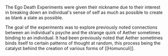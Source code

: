 The Ego Death Experiments were given their nickname due to their interest in breaking down an individual's sense of self as much as possible to create as blank a slate as possible.

The goal of the experiments was to explore previously noted connections between an individual's psyche and the strange quirk of Aether sometimes binding to an individual. It had been previously noted that Aether sometimes binds itself to certain patterns of thought at random, this process being the catalyst behind the creation of various forms of [[Homunculi]].
